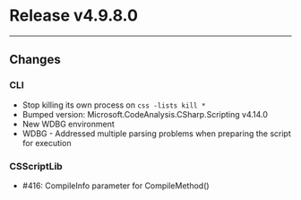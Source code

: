 # Release v4.9.8.0

---

## Changes

### CLI
- Stop killing its own process on `css -lists kill *`
- Bumped version: Microsoft.CodeAnalysis.CSharp.Scripting v4.14.0
- New WDBG environment
- WDBG - Addressed multiple parsing problems when preparing the script for execution

### CSScriptLib
 - #416: CompileInfo parameter for CompileMethod()


